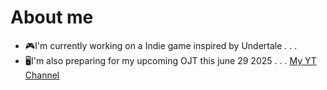 # About me

- 🎮I'm currently working on a Indie game inspired by Undertale . . .
- 🖥I'm also preparing for my upcoming OJT this june 29 2025 . . .
[My YT Channel](https://www.youtube.com/watch?v=xvFZjo5PgG0) 
